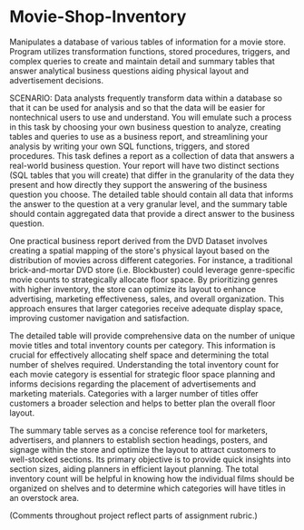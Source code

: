 # Movie-Shop-Inventory
Manipulates a database of various tables of information for a movie store. Program utilizes transformation functions, stored procedures, triggers, and complex queries to create and maintain detail and summary tables that answer analytical business questions aiding physical layout and advertisement decisions.

SCENARIO: Data analysts frequently transform data within a database so that it can be used for analysis and so that the data will be easier for nontechnical users to use and understand. You will emulate such a process in this task by choosing your own business question to analyze, creating tables and queries to use as a business report, and streamlining your analysis by writing your own SQL functions, triggers, and stored procedures. This task defines a report as a collection of data that answers a real-world business question. Your report will have two distinct sections (SQL tables that you will create) that differ in the granularity of the data they present and how directly they support the answering of the business question you choose. The detailed table should contain all data that informs the answer to the question at a very granular level, and the summary table should contain aggregated data that provide a direct answer to the business question. 

One practical business report derived from the DVD Dataset involves creating a spatial mapping of the store's physical layout based on the distribution of movies across different categories. For instance, a traditional brick-and-mortar DVD store (i.e. Blockbuster) could leverage genre-specific movie counts to strategically allocate floor space. By prioritizing genres with higher inventory, the store can optimize its layout to enhance advertising, marketing effectiveness, sales, and overall organization. This approach ensures that larger categories receive adequate display space, improving customer navigation and satisfaction. 

The detailed table will provide comprehensive data on the number of unique movie titles and total inventory counts per category. This information is crucial for effectively allocating shelf space and determining the total number of shelves required. Understanding the total inventory count for each movie category is essential for strategic floor space planning and informs decisions regarding the placement of advertisements and marketing materials. Categories with a larger number of titles offer customers a broader selection and helps to better plan the overall floor layout.

The summary table serves as a concise reference tool for marketers, advertisers, and planners to establish section headings, posters, and signage within the store and optimize the layout to attract customers to well-stocked sections. Its primary objective is to provide quick insights into section sizes, aiding planners in efficient layout planning. The total inventory count will be helpful in knowing how the individual films should be organized on shelves and to determine which categories will have titles in an overstock area.

(Comments throughout project reflect parts of assignment rubric.)
